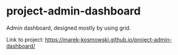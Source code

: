 # project-admin-dashboard
Admin dashboard, designed mostly by using grid.

Link to project: https://marek-kosmowski.github.io/project-admin-dashboard/
